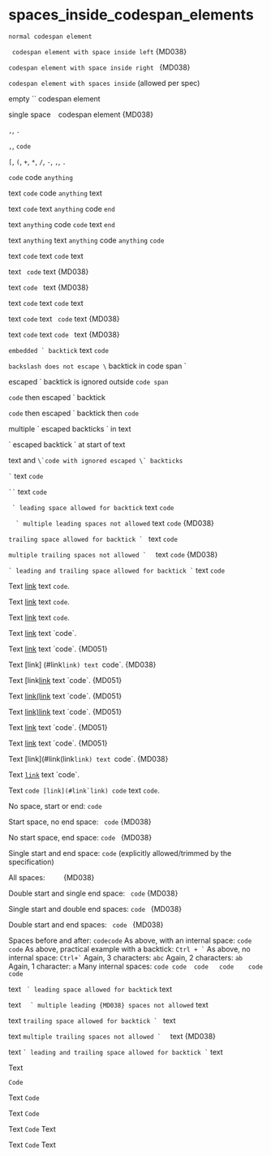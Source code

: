 # spaces_inside_codespan_elements

`normal codespan element`

` codespan element with space inside left` {MD038}

`codespan element with space inside right ` {MD038}

` codespan element with spaces inside ` (allowed per spec)

empty `` codespan element

single space ` ` codespan element {MD038}

`,`, `.`

`,`, `code`

`[`, `(`, `+`, `*`, `/`, `-`, `,`, `.`

`code` code `anything`

text `code` code `anything` text

text `code` text `anything` code `end`

text `anything` code `code` text `end`

text `anything` text `anything` code `anything` `code`

text ``code`` text ``code`` text

text `` code`` text {MD038}

text ``code `` text {MD038}

text ```code``` text ```code``` text

text ```code``` text `` code`` text {MD038}

text ```code``` text ``code `` text {MD038}

``embedded ` backtick`` text `code`

`backslash does not escape \` backtick in code span `

escaped \` backtick is ignored outside `code span`

`code` then escaped \` backtick

``code`` then escaped \` backtick then `code`

multiple \` escaped backticks \` in text

\` escaped backtick \` at start of text

text and ``\`code with ignored escaped \` backticks``

`` ` `` text `code`

` `` ` text `code`

``` ` leading space allowed for backtick``` text `code`

```  ` multiple leading spaces not allowed``` text `code` {MD038}

``trailing space allowed for backtick ` `` text `code`

``multiple trailing spaces not allowed `  `` text `code` {MD038}

`` ` leading and trailing space allowed for backtick ` `` text `code`

<!-- markdownlint-disable no-generic-link-name -->

Text [link](https://example.com/link`link) text `code`.

Text [link](https://example.com/link```link) text ```code```.

Text [link](https://example.com/link`link`link`link) text `code`.

Text [link](https://example.com/link "title`title") text `code`.

Text [link](#link`link) text `code`. {MD051}

Text [link] (#link`link) text `code`. {MD038}

Text [link[link](#link`link) text `code`. {MD051}

Text [link(link](#link`link) text `code`. {MD051}

Text [link)link](#link`link) text `code`. {MD051}

Text [link](#link[link`link) text `code`. {MD051}

Text [link](#link]link`link) text `code`. {MD051}

Text [link](#link(link`link) text `code`. {MD038}

Text [`link`](xref:custom.link`1) text `code`.

Text ``code [link](#link`link) code`` text `code`.

No space, start or end: `code`

Start space, no end space: ` code` {MD038}

No start space, end space: `code ` {MD038}

Single start and end space: ` code ` (explicitly allowed/trimmed by the specification)

All spaces: `    ` {MD038}

Double start and single end space: `  code ` {MD038}

Single start and double end spaces: ` code  ` {MD038}

Double start and end spaces: `  code  ` {MD038}

Spaces before and after: ` codecode `
As above, with an internal space: ` code code `
As above, practical example with a backtick: `` Ctrl + ` ``
As above, no internal space: `` Ctrl+` ``
Again, 3 characters: ` abc `
Again, 2 characters: ` ab `
Again, 1 character: ` a `
Many internal spaces: ` code code  code   code    code     code `

text ``` ` leading space
allowed for backtick``` text

text ```  ` multiple leading {MD038}
spaces not allowed``` text

text ``trailing space
allowed for backtick ` `` text

text ``multiple trailing spaces
not allowed `  `` text {MD038}

text `` ` leading and trailing
space allowed for backtick ` `` text

<!-- markdownlint-disable blanks-around-fences fenced-code-language -->

Text
```
Code
```

Text
    ```
    Code
    ```

Text
    ```
Code
    ```

Text
    ```
    Code
    ```
Text

Text
    ```
Code
    ```
Text
